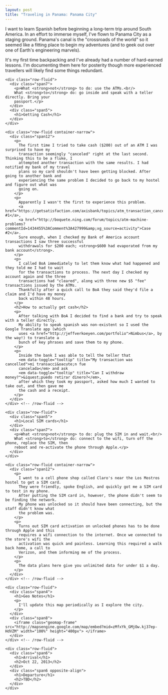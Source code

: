 ```yaml
---
layout: post
title: "Traveling in Panama: Panama City"
---
```


<div class="page narrow-top-space">
<div class="container-narrow">
<p>
  I want to learn Spanish before beginning a long-term trip around South America. In an effort to
  immerse myself, I've flown to Panama City as a staging ground. Panama's canal is the "crossroads
  of the world" so it seemed like a fitting place to begin my adventures (and to geek out over one
  of Earth's engineering marvels).
</p>
<p>
  It's my first time backpacking and I've already had a number of hard-earned lessons. I'm
  documenting them here for posterity though more experienced travellers will likely find some
  things redundant.
</p>
</div>
</div>

<div class="lessons_green page">
  <div class="container">
    
    <div class="row-fluid">
      <div class="span7">
        <p>What <strong>not</strong> to do: use the ATMs.<br/>
        What <strong>to</strong> do: go inside and speak with a teller directly. Bring your
        passport.</p>
      </div>
      <div class="span5">
        <h1>Getting Cash</h1>
      </div>
    </div>

    <div class="row-fluid container-narrow">
      <div class="span12">
        <p>
          The first time I tried to take cash ($200) out of an ATM I was surprised to have my
          transaction seemingly "canceled" right at the last second. Thinking this to be a fluke, I
          attempted another transaction with the same results. I had notified my bank of my travel
          plans so my card shouldn't have been getting blocked. After going to another bank and
          experiencing the same problem I decided to go back to my hostel and figure out what was
          going on.
        </p>
        <p>
          Apparently I wasn't the first to experience this problem.
          <a href="https://getsatisfaction.com/axisbank/topics/atm_transaction_cancelled_but_money_is_deducted_from_axix_bank_account">Case #1</a>, 
          <a href="http://boquete.ning.com/forum/topics/atm-machine-problems?commentId=1434455%3AComment%3A427999&amp;xg_source=activity">Case #2</a>.
          Sure enough, when I checked my Bank of America account transactions I saw three successful
          withdrawals for $200 each; <strong>$600 had evaporated from my bank account</strong>.
        </p>
        <p>
          I called BoA immediately to let them know what had happened and they told me I had to wait
          for the transactions to process. The next day I checked my account again and the three
          transactions had "cleared", along with three new $5 "fee" transactions issued by the ATMs.
          Thankfully after a quick call to BoA they said they'd file a claim and I'd have my money
          back within 48 hours.
        </p>
        <h2>How to actually get cash</h2>
        <p>
          After talking with BoA I decided to find a bank and try to speak with a teller directly.
          My ability to speak spanish was non-existent so I used the Google Translate app (which
          uses <a href="http://jeffverkoeyen.com/portfolio">Nimbus</a>, by the way!) to translate a
          bunch of key phrases and save them to my phone.
        </p>
        <p>
          Inside the bank I was able to tell the teller that
          <em data-toggle="tooltip" title="My transaction was cancelled">mi transacci&oacute;n fue
          cancelada</em> and ask
          <em data-toggle="tooltip" title="Can I withdraw money?">&iquest;puedo retirar dinero?</em>,
          after which they took my passport, asked how much I wanted to take out, and then gave me
          the cash and a receipt.
        </p>
      </div>
    </div> <!-- /row-fluid -->

  </div> <!-- /container -->
</div> <!-- /#geomap -->

<div class="lessons_orange page">
  <div class="container">
    
    <div class="row-fluid">
      <div class="span5">
        <h1>Local SIM cards</h1>
      </div>
      <div class="span7">
        <p>What <strong>not</strong> to do: plug the SIM in and wait.<br/>
        What <strong>to</strong> do: connect to the wifi, turn off the phone, replace the SIM, then
        reboot and re-activate the phone through Apple.</p>
      </div>
    </div>

    <div class="row-fluid container-narrow">
      <div class="span12">
        <p>
          I went to a cell phone shop called Claro's near the Los Mostros hostel to get a SIM card.
          They were friendly, spoke English, and quickly got me a SIM card to test in my phone.
          After putting the SIM card in, however, the phone didn't seem to be finding the network.
          My phone was unlocked so it should have been connecting, but the staff didn't know what
          the problem was.
        </p>
        <p>
          Turns out SIM card activation on unlocked phones has to be done through Apple and this
          requires a wifi connection to the internet. Once we connected to the store's wifi the
          activation was quick and painless. Learning this required a walk back home, a call to
          Verizon, and them informing me of the process.
        </p>
        <p>
          The data plans here give you unlimited data for under $1 a day.
        </p>
      </div>
    </div> <!-- /row-fluid -->

  </div> <!-- /container -->
</div> <!-- /#geomap -->

<div id="geomap" class="page">
  <div class="container">
    
    <div class="row-fluid">
      <div class="span4">
        <h1>Geo Notes</h1>
        <p>
          I'll update this map periodically as I explore the city.
        </p>
      </div>
      <div class="span8">
        <iframe class="geomap-frame" src="http://mapsengine.google.com/map/embed?mid=zMfxYk_GMjOw.kj37ep-HdVZM" width="100%" height="400px"> </iframe>
      </div>
    </div> <!-- /row-fluid -->

  </div> <!-- /container -->
</div> <!-- /#geomap -->

<div class="page">
  <div class="container">
    
    <div class="row-fluid">
      <div class="span6">
        <h1>Arrival</h1>
        <h2>Oct 22, 2013</h2>
      </div>
      <div class="span6 opposite-align">
        <h1>Departure</h1>
        <h2>TBD</h2>
      </div>
    </div>

  </div> <!-- /container -->
</div>

